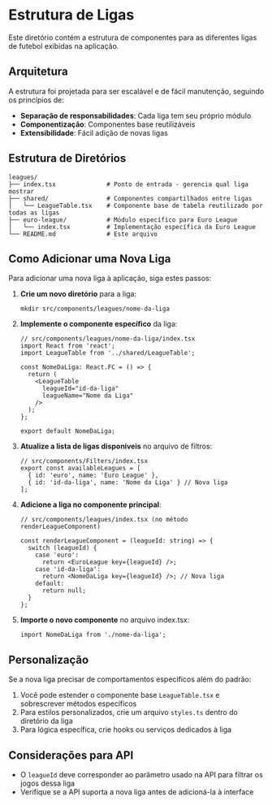 # Estrutura de Ligas

Este diretório contém a estrutura de componentes para as diferentes ligas de futebol exibidas na aplicação.

## Arquitetura

A estrutura foi projetada para ser escalável e de fácil manutenção, seguindo os princípios de:

- **Separação de responsabilidades**: Cada liga tem seu próprio módulo
- **Componentização**: Componentes base reutilizáveis
- **Extensibilidade**: Fácil adição de novas ligas

## Estrutura de Diretórios

```
leagues/
├── index.tsx              # Ponto de entrada - gerencia qual liga mostrar
├── shared/                # Componentes compartilhados entre ligas
│   └── LeagueTable.tsx    # Componente base de tabela reutilizado por todas as ligas
├── euro-league/           # Módulo específico para Euro League
│   └── index.tsx          # Implementação específica da Euro League
└── README.md              # Este arquivo
```

## Como Adicionar uma Nova Liga

Para adicionar uma nova liga à aplicação, siga estes passos:

1. **Crie um novo diretório** para a liga:
   ```
   mkdir src/components/leagues/nome-da-liga
   ```

2. **Implemente o componente específico** da liga:
   ```tsx
   // src/components/leagues/nome-da-liga/index.tsx
   import React from 'react';
   import LeagueTable from '../shared/LeagueTable';

   const NomeDaLiga: React.FC = () => {
     return (
       <LeagueTable 
         leagueId="id-da-liga" 
         leagueName="Nome da Liga"
       />
     );
   };

   export default NomeDaLiga;
   ```

3. **Atualize a lista de ligas disponíveis** no arquivo de filtros:
   ```tsx
   // src/components/Filters/index.tsx
   export const availableLeagues = [
     { id: 'euro', name: 'Euro League' },
     { id: 'id-da-liga', name: 'Nome da Liga' } // Nova liga
   ];
   ```

4. **Adicione a liga no componente principal**:
   ```tsx
   // src/components/leagues/index.tsx (no método renderLeagueComponent)
   
   const renderLeagueComponent = (leagueId: string) => {
     switch (leagueId) {
       case 'euro':
         return <EuroLeague key={leagueId} />;
       case 'id-da-liga':
         return <NomeDaLiga key={leagueId} />; // Nova liga
       default:
         return null;
     }
   };
   ```

5. **Importe o novo componente** no arquivo index.tsx:
   ```tsx
   import NomeDaLiga from './nome-da-liga';
   ```

## Personalização

Se a nova liga precisar de comportamentos específicos além do padrão:

1. Você pode estender o componente base `LeagueTable.tsx` e sobrescrever métodos específicos
2. Para estilos personalizados, crie um arquivo `styles.ts` dentro do diretório da liga
3. Para lógica específica, crie hooks ou serviços dedicados à liga

## Considerações para API

- O `leagueId` deve corresponder ao parâmetro usado na API para filtrar os jogos dessa liga
- Verifique se a API suporta a nova liga antes de adicioná-la à interface 